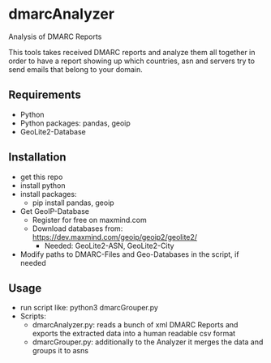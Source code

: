 # dmarcAnalyzer
Analysis of DMARC Reports

This tools takes received DMARC reports and analyze them all together in order to have a report showing up which countries, asn and servers try to send emails that belong to your domain.

## Requirements
* Python
* Python packages: pandas, geoip
* GeoLite2-Database

## Installation
* get this repo
* install python
* install packages:
	* pip install pandas, geoip
* Get GeoIP-Database
	* Register for free on maxmind.com
	* Download databases from: https://dev.maxmind.com/geoip/geoip2/geolite2/
		* Needed: GeoLite2-ASN, GeoLite2-City
* Modify paths to DMARC-Files and Geo-Databases in the script, if needed

## Usage
* run script like: python3 dmarcGrouper.py
* Scripts:
	* dmarcAnalyzer.py: reads a bunch of xml DMARC Reports and exports the extracted data into a human readable csv format
   	* dmarcGrouper.py: additionally to the Analyzer it merges the data and groups it to asns
